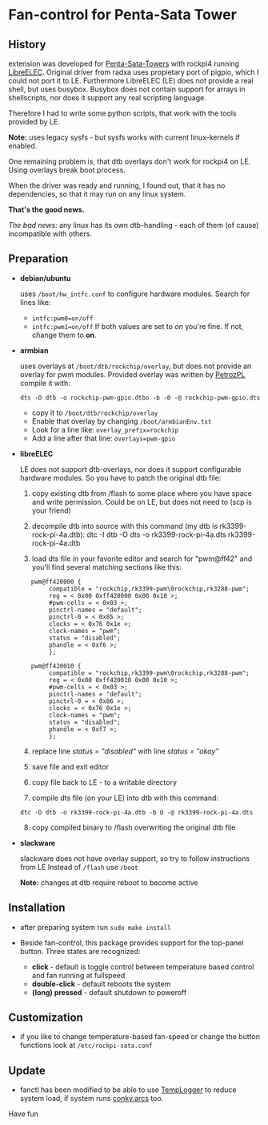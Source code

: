 # Fan-control for Penta-Sata Tower

## History
extension was developed for [Penta-Sata-Towers](https://wiki.radxa.com/Penta_SATA_HAT)
with rockpi4 running [LibreELEC](https://libreelec.tv/).
Original driver from radxa uses propietary port of pigpio, which I could not
port it to LE. Furthermore LibreELEC (LE) does not provide a real shell, but
uses busybox. Busybox does not contain support for arrays in shellscripts,
nor does it support any real scripting language.

Therefore I had to write some python scripts, that work with the tools
provided by LE.

**Note:** uses legacy sysfs - but sysfs works with current linux-kernels if enabled.

One remaining problem is, that dtb overlays don't work for rockpi4 on LE.
Using overlays break boot process.

When the driver was ready and running, I found out, that it has no dependencies,
so that it may run on any linux system.

**That's the good news.**

_The bad news:_ any linux has its own dtb-handling - each of them
    (of cause) incompatible with others.

## Preparation

* **debian/ubuntu**

  uses `/boot/hw_intfc.conf` to configure hardware modules.
  Search for lines like:
  - `intfc:pwm0=on/off`
  - `intfc:pwm1=on/off`
  If both values are set to *on* you're fine. If not, change them to **on**.
* **armbian**

  uses overlays at `/boot/dtb/rockchip/overlay`, but does not
  provide an overlay for pwm modules.
  Provided overlay was written by [PetrozPL](https://forum.armbian.com/topic/15341-rock-pi4-pwm-control-no-overlay/?do=findComment&comment=109579)
  compile it with:
  ```
  dts -O dtb -o rockchip-pwm-gpio.dtbo -b -0 -@ rockchip-pwm-gpio.dts
  ```
  - copy it to `/boot/dtb/rockchip/overlay`
  - Enable that overlay by changing `/boot/armbianEnv.txt`
  - Look for a line like: `overlay_prefix=rockchip`
  - Add a line after that line: `overlays=pwm-gpio`

* **libreELEC**

  LE does not support dtb-overlays, nor does it support configurable
  hardware modules.
  So you have to patch the original dtb file:
  1. copy existing dtb from /flash to some place where you have space and
     write permission. Could be on LE, but does not need to (scp is your friend)

  2. decompile dtb into source with this command (my dtb is rk3399-rock-pi-4a.dtb):
      dtc -I dtb -O dts -o rk3399-rock-pi-4a.dts rk3399-rock-pi-4a.dtb

  3. load dts file in your favorite editor and search for "pwm@ff42" and you'll
     find several matching sections like this:
    ```
       pwm@ff420000 {
            compatible = "rockchip,rk3399-pwm\0rockchip,rk3288-pwm";
            reg = < 0x00 0xff420000 0x00 0x10 >;
            #pwm-cells = < 0x03 >;
            pinctrl-names = "default";
            pinctrl-0 = < 0x85 >;
            clocks = < 0x76 0x1e >;
            clock-names = "pwm";
            status = "disabled";
            phandle = < 0xf6 >;
            };

       pwm@ff420010 {
            compatible = "rockchip,rk3399-pwm\0rockchip,rk3288-pwm";
            reg = < 0x00 0xff420010 0x00 0x10 >;
            #pwm-cells = < 0x03 >;
            pinctrl-names = "default";
            pinctrl-0 = < 0x86 >;
            clocks = < 0x76 0x1e >;
            clock-names = "pwm";
            status = "disabled";
            phandle = < 0xf7 >;
            };
    ```

  4. replace line _status = "disabled"_ with line _status = "okay"_

  5. save file and exit editor

  6. copy file back to LE - to a writable directory

  7. compile dts file (on your LE) into dtb with this command:
    ```
    dtc -O dtb -o rk3399-rock-pi-4a.dtb -b O -@ rk3399-rock-pi-4a.dts
    ```

  8. copy compiled binary to /flash overwriting the original dtb file

* **slackware**

  slackware does not have overlay support, so try to follow instructions from LE
  Instead of `/flash` use `/boot`

  **Note:** changes at dtb require reboot to become active

## Installation

* after preparing system run `sudo make install`

* Beside fan-control, this package provides support for the top-panel button.
  Three states are recognized:
  - **click** - default is toggle control between temperature based control
                and fan running at fullspeed
  - **double-click** - default reboots the system
  - **(long) pressed** - default shutdown to poweroff

## Customization

* if you like to change temperature-based fan-speed or change the button functions
  look at `/etc/rockpi-sata.conf`

## Update

* fanctl has been modified to be able to use [TempLogger](https://github.com/movinator/TempLogger)
  to reduce system load, if system runs [conky.arcs](https://github.com/movinator/conky.arcs) too.

Have fun
